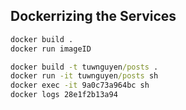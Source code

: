 ## Dockerrizing the Services
```cmd
docker build .
docker run imageID

docker build -t tuwnguyen/posts .
docker run -it tuwnguyen/posts sh
docker exec -it 9a0c73a964bc sh
docker logs 28e1f2b13a94
```